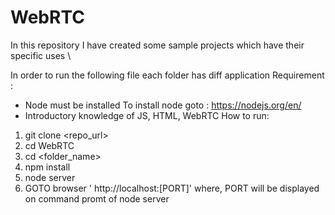 # WebRTC
In this repository I have created some sample projects which have their specific uses \


In order to run the following file each folder has diff application 
Requirement :
  - Node must be installed
    To install node goto : https://nodejs.org/en/
  - Introductory knowledge of JS, HTML, WebRTC
How to run:
1. git clone <repo_url>
2. cd WebRTC
3. cd <folder_name>
4. npm install
5. node server
6. GOTO browser ' http://localhost:[PORT]'
   where,
   PORT will be displayed on command promt of node server
